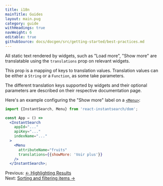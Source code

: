 ```yaml
---
title: i18n
mainTitle: Guides
layout: main.pug
category: guide
withHeadings: true
navWeight: 6
editable: true
githubSource: docs/docgen/src/getting-started/best-practices.md
---
```


All static text rendered by widgets, such as "Load more", "Show more" are translatable using the
`translations` prop on relevant widgets.

This prop is a mapping of keys to translation values. Translation values can be either a `String` or a `Function`, as some take parameters.

The different translation keys supported by widgets and their optional parameters are described on their respective documentation page.

Here's an example configuring the "Show more" label on a [`<Menu>`](widgets/Menu.html):

```jsx
import {InstantSearch, Menu} from 'react-instantsearch/dom';

const App = () =>
  <InstantSearch
    appId="..."
    apiKey="..."
    indexName="..."
  >
    <Menu
      attributeName="fruits"
      translations={{showMore: 'Voir plus'}}
    />
  </InstantSearch>;
```

<div class="guide-nav">
    <div class="guide-nav-left">
        Previous: <a href="guide/Highlighting_results.html">← Highlighting Results</a>
    </div>
    <div class="guide-nav-right">
        Next: <a href="guide/Sorting_and_filtering.html">Sorting and filtering items →</a>
    </div>
</div>
